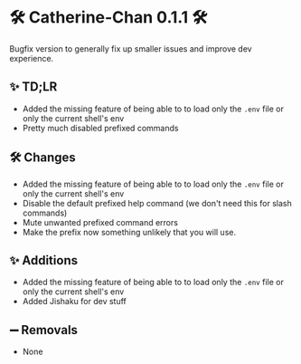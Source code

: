 # 🛠️ Catherine-Chan 0.1.1 🛠️

Bugfix version to generally fix up smaller issues and improve dev experience.

## ✨ TD;LR

- Added the missing feature of being able to to load only the `.env` file or only the current shell's env 
- Pretty much disabled prefixed commands

## 🛠️ Changes

- Added the missing feature of being able to to load only the `.env` file or only the current shell's env 
- Disable the default prefixed help command (we don't need this for slash commands)
- Mute unwanted prefixed command errors
- Make the prefix now something unlikely that you will use.

## ✨ Additions

- Added the missing feature of being able to to load only the `.env` file or only the current shell's env 
- Added Jishaku for dev stuff

## ➖ Removals

-  None
